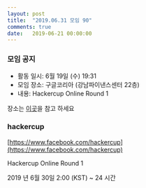 ```yaml
---
layout: post
title:  "2019.06.31 모임 90"
comments: true
date:   2019-06-21 00:00:00
---
```


### 모임 공지

- 활동 일시: 6월 19일 (수) 19:31
- 모임 장소: 구글코리아 (강남파이낸스센터 22층)
- 내용: Hackercup Online Round 1

장소는 [이곳](https://place.map.daum.net/11584927)을 참고 하세요


### hackercup

[https://www.facebook.com/hackercup](https://www.facebook.com/hackercup)

Hackercup Online Round 1

2019 년 6월 30일 2:00 (KST) ~ 24 시간

